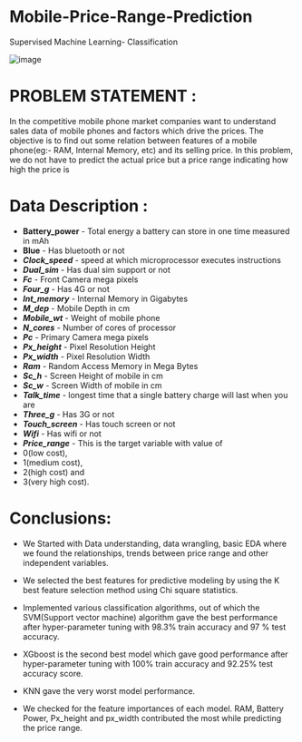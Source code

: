 # Mobile-Price-Range-Prediction
Supervised Machine Learning- Classification



![image](https://user-images.githubusercontent.com/112196036/210432668-f43fc31f-34d9-4da2-98b4-e7bd3385e742.png)



# PROBLEM STATEMENT : 
In the competitive mobile phone market companies want to understand sales data of mobile phones and factors which drive the prices. The objective is to find out some relation between features of a mobile phone(eg:- RAM, Internal Memory, etc) and its selling price. In this problem, we do not have to predict the actual price but a price range indicating how high the price is



# Data Description :
* **Battery_power** - Total energy a battery can store in one time measured in mAh
* **Blue** - Has bluetooth or not
* ***Clock_speed*** - speed at which microprocessor executes instructions
* ***Dual_sim*** - Has dual sim support or not
* ***Fc*** - Front Camera mega pixels
* ***Four_g*** - Has 4G or not
* ***Int_memory*** - Internal Memory in Gigabytes
* ***M_dep*** - Mobile Depth in cm
* ***Mobile_wt*** - Weight of mobile phone
* ***N_cores*** - Number of cores of processor
* ***Pc*** - Primary Camera mega pixels
* ***Px_height*** - Pixel Resolution Height
* ***Px_width*** - Pixel Resolution Width
* ***Ram*** - Random Access Memory in Mega Bytes
* ***Sc_h*** - Screen Height of mobile in cm
* ***Sc_w*** - Screen Width of mobile in cm
* ***Talk_time*** - longest time that a single battery charge will last when you are
* ***Three_g*** - Has 3G or not
* ***Touch_screen*** - Has touch screen or not
* ***Wifi*** - Has wifi or not
* ***Price_range*** - This is the target variable with value of 
* 0(low cost), 
* 1(medium cost),
* 2(high cost) and
* 3(very high cost).



# Conclusions:

* We Started with Data understanding, data wrangling, basic EDA where we found the relationships, trends between price range and other independent variables.

* We selected the best features for predictive modeling by using the K best feature selection method using Chi square statistics.

* Implemented various classification algorithms, out of which the SVM(Support vector machine) algorithm gave the best performance after hyper-parameter tuning with 98.3% train accuracy and 97 % test accuracy.

* XGboost is the second best model which gave good performance after hyper-parameter tuning with 100% train accuracy and 92.25% test accuracy score.

* KNN gave the very worst model performance.

* We checked for the feature importances of each model. RAM, Battery Power, Px_height and px_width contributed the most while predicting the price range.
